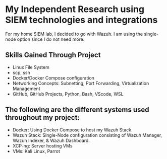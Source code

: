 # My Independent Research using SIEM technologies and integrations
For my home SIEM lab, I decided to go with Wazuh. I am using the single-node option since I do not need more.

## Skills Gained Through Project
- Linux File System
- scp, ssh
- Docker/Docker Compose configuration
- Networking Concepts: Subnetting, Port Forwarding, Virtualization Management
- GitHub, GitHub Projects, Python, Bash, VScode, WSL

## The following are the different systems used throughout my project:
- Docker: Using Docker Compose to host my Wazuh Stack.
- Wazuh Stack: Single-Node configuration consisting of Wazuh Manager, Wazuh Indexer, & Wazuh Dashboard.
- XCP-ng: Server hosting VMs
- VMs: Kali Linux, Parrot

